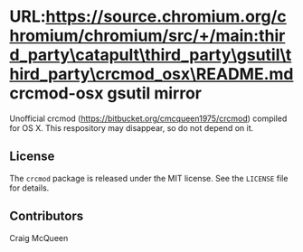 URL:https://source.chromium.org/chromium/chromium/src/+/main:third_party\catapult\third_party\gsutil\third_party\crcmod_osx\README.md
crcmod-osx gsutil mirror
===========================
Unofficial crcmod (https://bitbucket.org/cmcqueen1975/crcmod) compiled for OS X.
This respository may disappear, so do not depend on it.

License
-------

The ``crcmod`` package is released under the MIT license. See the ``LICENSE``
file for details.

Contributors
------------

Craig McQueen
